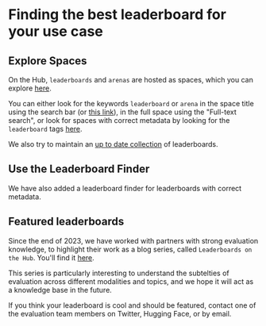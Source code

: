 # Finding the best leaderboard for your use case

## Explore Spaces

On the Hub, `leaderboards` and `arenas` are hosted as spaces, which you can explore [here](https://huggingface.co/spaces).

You can either look for the keywords `leaderboard` or `arena` in the space title using the search bar (or [this link](https://huggingface.co/spaces?sort=trending&search=leaderboard)), in the full space using the "Full-text search", or look for spaces with correct metadata by looking for the `leaderboard` tags [here](https://huggingface.co/spaces?filter=leaderboard).

We also try to maintain an [up to date collection](https://huggingface.co/collections/clefourrier/leaderboards-and-benchmarks-64f99d2e11e92ca5568a7cce) of leaderboards.

## Use the Leaderboard Finder

We have also added a leaderboard finder for leaderboards with correct metadata.

<script type="module" src="https://gradio.s3-us-west-2.amazonaws.com/4.21.0/gradio.js"> </script>
<gradio-app theme_mode="light" space="leaderboards/LeaderboardFinder"></gradio-app>

## Featured leaderboards

Since the end of 2023, we have worked with partners with strong evaluation knowledge, to highlight their work as a blog series, called `Leaderboards on the Hub`. 
You'll find it [here](https://huggingface.co/blog?tag=leaderboard).

This series is particularly interesting to understand the subtelties of evaluation across different modalities and topics, and we hope it will act as a knowledge base in the future.

If you think your leaderboard is cool and should be featured, contact one of the evaluation team members on Twitter, Hugging Face, or by email.
